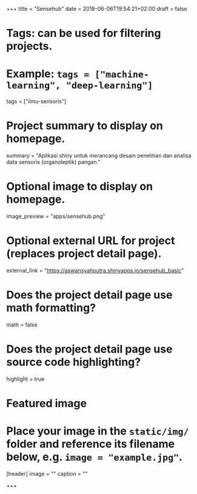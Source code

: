 +++
title = "Sensehub"
date = 2018-06-06T19:54:21+02:00
draft = false

# Tags: can be used for filtering projects.
# Example: `tags = ["machine-learning", "deep-learning"]`
tags = ["ilmu-sensoris"]

# Project summary to display on homepage.
summary = "Aplikasi shiny untuk merancang desain penelitian dan analisa data sensoris (organoleptik) pangan."

# Optional image to display on homepage.
image_preview = "apps/sensehub.png"

# Optional external URL for project (replaces project detail page).
external_link = "https://aswansyahputra.shinyapps.io/sensehub_basic"

# Does the project detail page use math formatting?
math = false

# Does the project detail page use source code highlighting?
highlight = true

# Featured image
# Place your image in the `static/img/` folder and reference its filename below, e.g. `image = "example.jpg"`.
[header]
image = ""
caption = ""

+++
